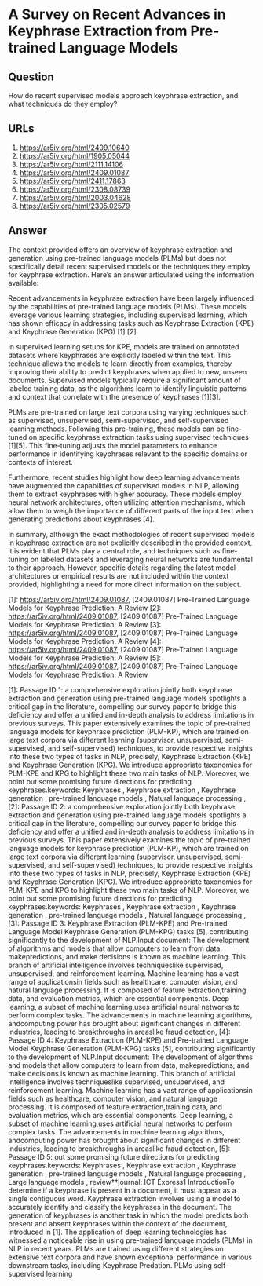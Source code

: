 # A Survey on Recent Advances in Keyphrase Extraction from Pre-trained Language Models

## Question

How do recent supervised models approach keyphrase extraction, and what techniques do they employ?

## URLs

1. https://ar5iv.org/html/2409.10640
2. https://ar5iv.org/html/1905.05044
3. https://ar5iv.org/html/2111.14106
4. https://ar5iv.org/html/2409.01087
5. https://ar5iv.org/html/2411.17863
6. https://ar5iv.org/html/2308.08739
7. https://ar5iv.org/html/2003.04628
8. https://ar5iv.org/html/2305.02579

## Answer

The context provided offers an overview of keyphrase extraction and generation using pre-trained language models (PLMs) but does not specifically detail recent supervised models or the techniques they employ for keyphrase extraction. Here’s an answer articulated using the information available:

Recent advancements in keyphrase extraction have been largely influenced by the capabilities of pre-trained language models (PLMs). These models leverage various learning strategies, including supervised learning, which has shown efficacy in addressing tasks such as Keyphrase Extraction (KPE) and Keyphrase Generation (KPG) [1] [2].

In supervised learning setups for KPE, models are trained on annotated datasets where keyphrases are explicitly labeled within the text. This technique allows the models to learn directly from examples, thereby improving their ability to predict keyphrases when applied to new, unseen documents. Supervised models typically require a significant amount of labeled training data, as the algorithms learn to identify linguistic patterns and context that correlate with the presence of keyphrases [1][3].

PLMs are pre-trained on large text corpora using varying techniques such as supervised, unsupervised, semi-supervised, and self-supervised learning methods. Following this pre-training, these models can be fine-tuned on specific keyphrase extraction tasks using supervised techniques [1][5]. This fine-tuning adjusts the model parameters to enhance performance in identifying keyphrases relevant to the specific domains or contexts of interest.

Furthermore, recent studies highlight how deep learning advancements have augmented the capabilities of supervised models in NLP, allowing them to extract keyphrases with higher accuracy. These models employ neural network architectures, often utilizing attention mechanisms, which allow them to weigh the importance of different parts of the input text when generating predictions about keyphrases [4].

In summary, although the exact methodologies of recent supervised models in keyphrase extraction are not explicitly described in the provided context, it is evident that PLMs play a central role, and techniques such as fine-tuning on labeled datasets and leveraging neural networks are fundamental to their approach. However, specific details regarding the latest model architectures or empirical results are not included within the context provided, highlighting a need for more direct information on the subject.

[1]: https://ar5iv.org/html/2409.01087, [2409.01087] Pre-Trained Language Models for Keyphrase Prediction: A Review
[2]: https://ar5iv.org/html/2409.01087, [2409.01087] Pre-Trained Language Models for Keyphrase Prediction: A Review
[3]: https://ar5iv.org/html/2409.01087, [2409.01087] Pre-Trained Language Models for Keyphrase Prediction: A Review
[4]: https://ar5iv.org/html/2409.01087, [2409.01087] Pre-Trained Language Models for Keyphrase Prediction: A Review
[5]: https://ar5iv.org/html/2409.01087, [2409.01087] Pre-Trained Language Models for Keyphrase Prediction: A Review

[1]: Passage ID 1: a comprehensive exploration jointly both keyphrase extraction and generation using pre-trained language models spotlights a critical gap in the literature, compelling our survey paper to bridge this deficiency and offer a unified and in-depth analysis to address limitations in previous surveys. This paper extensively examines the topic of pre-trained language models for keyphrase prediction (PLM-KP), which are trained on large text corpora via different learning (supervisor, unsupervised, semi-supervised, and self-supervised) techniques, to provide respective insights into these two types of tasks in NLP, precisely, Keyphrase Extraction (KPE) and Keyphrase Generation (KPG). We introduce appropriate taxonomies for PLM-KPE and KPG to highlight these two main tasks of NLP. Moreover, we point out some promising future directions for predicting keyphrases.keywords: Keyphrases , Keyphrase extraction , Keyphrase generation , pre-trained language models , Natural language processing ,
[2]: Passage ID 2: a comprehensive exploration jointly both keyphrase extraction and generation using pre-trained language models spotlights a critical gap in the literature, compelling our survey paper to bridge this deficiency and offer a unified and in-depth analysis to address limitations in previous surveys. This paper extensively examines the topic of pre-trained language models for keyphrase prediction (PLM-KP), which are trained on large text corpora via different learning (supervisor, unsupervised, semi-supervised, and self-supervised) techniques, to provide respective insights into these two types of tasks in NLP, precisely, Keyphrase Extraction (KPE) and Keyphrase Generation (KPG). We introduce appropriate taxonomies for PLM-KPE and KPG to highlight these two main tasks of NLP. Moreover, we point out some promising future directions for predicting keyphrases.keywords: Keyphrases , Keyphrase extraction , Keyphrase generation , pre-trained language models , Natural language processing ,
[3]: Passage ID 3: Keyphrase Extraction (PLM-KPE) and Pre-trained Language Model Keyphrase Generation (PLM-KPG) tasks [5], contributing significantly to the development of NLP.Input document: The development of algorithms and models that allow computers to learn from data, makepredictions, and make decisions is known as machine learning. This branch of artificial intelligence involves techniqueslike supervised, unsupervised, and reinforcement learning. Machine learning has a vast range of applicationsin fields such as healthcare, computer vision, and natural language processing. It is composed of feature extraction,training data, and evaluation metrics, which are essential components. Deep learning, a subset of machine learning,uses artificial neural networks to perform complex tasks. The advancements in machine learning algorithms, andcomputing power has brought about significant changes in different industries, leading to breakthroughs in areaslike fraud detection,
[4]: Passage ID 4: Keyphrase Extraction (PLM-KPE) and Pre-trained Language Model Keyphrase Generation (PLM-KPG) tasks [5], contributing significantly to the development of NLP.Input document: The development of algorithms and models that allow computers to learn from data, makepredictions, and make decisions is known as machine learning. This branch of artificial intelligence involves techniqueslike supervised, unsupervised, and reinforcement learning. Machine learning has a vast range of applicationsin fields such as healthcare, computer vision, and natural language processing. It is composed of feature extraction,training data, and evaluation metrics, which are essential components. Deep learning, a subset of machine learning,uses artificial neural networks to perform complex tasks. The advancements in machine learning algorithms, andcomputing power has brought about significant changes in different industries, leading to breakthroughs in areaslike fraud detection,
[5]: Passage ID 5: out some promising future directions for predicting keyphrases.keywords: Keyphrases , Keyphrase extraction , Keyphrase generation , pre-trained language models , Natural language processing , Large language models , review††journal: ICT Express1 IntroductionTo determine if a keyphrase is present in a document, it must appear as a single contiguous word. Keyphrase extraction involves using a model to accurately identify and classify the keyphrases in the document. The generation of keyphrases is another task in which the model predicts both present and absent keyphrases within the context of the document, introduced in [1]. The application of deep learning technologies has witnessed a noticeable rise in using pre-trained language models (PLMs) in NLP in recent years. PLMs are trained using different strategies on extensive text corpora and have shown exceptional performance in various downstream tasks, including Keyphrase Predation. PLMs using self-supervised learning